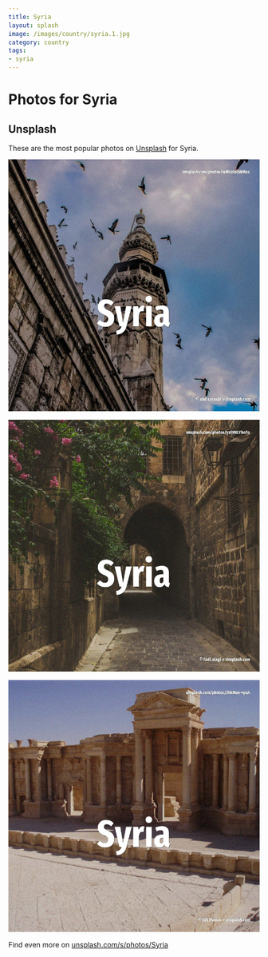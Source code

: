```yaml
---
title: Syria
layout: splash
image: /images/country/syria.1.jpg
category: country
tags:
- syria
---
```

# Photos for Syria

## Unsplash

These are the most popular photos on [Unsplash](https://unsplash.com) for Syria.

![Syria](/images/country/syria.1.jpg)

![Syria](/images/country/syria.2.jpg)

![Syria](/images/country/syria.3.jpg)

Find even more on [unsplash.com/s/photos/Syria](https://unsplash.com/s/photos/Syria)